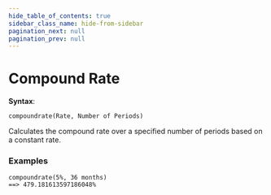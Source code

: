 ```yaml
---
hide_table_of_contents: true
sidebar_class_name: hide-from-sidebar
pagination_next: null
pagination_prev: null
---
```


# Compound Rate

**Syntax**:

`compoundrate(Rate, Number of Periods)`

Calculates the compound rate over a specified number of periods based on a constant rate.

### Examples

```deci live
compoundrate(5%, 36 months)
==> 479.181613597186048%
```
